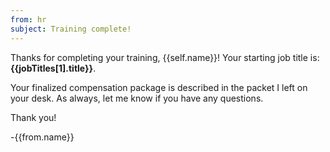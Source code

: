 ```yaml
---
from: hr
subject: Training complete!
---
```

Thanks for completing your training, {{self.name}}! Your starting job title is: **{{jobTitles[1].title}}**.

Your finalized compensation package is described in the packet I left on your desk. As always, let me know if you have any questions.

Thank you!

-{{from.name}}
